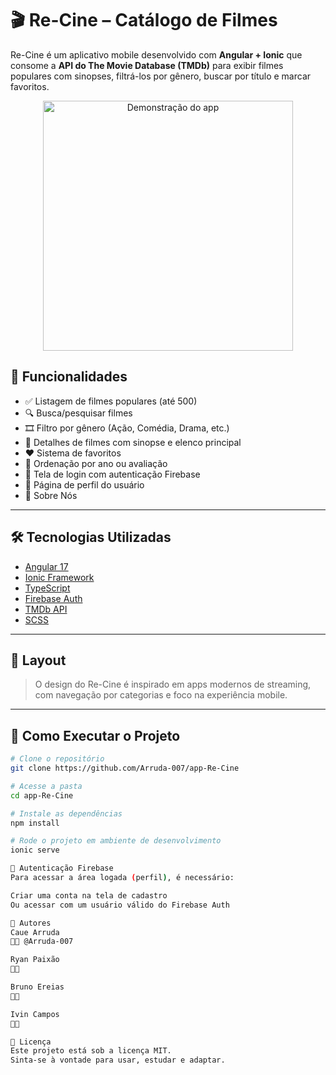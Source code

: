 # 🎬 Re-Cine – Catálogo de Filmes

Re-Cine é um aplicativo mobile desenvolvido com **Angular + Ionic** que consome a **API do The Movie Database (TMDb)** para exibir filmes populares com sinopses, filtrá-los por gênero, buscar por título e marcar favoritos.

<p align="center">
  <img src="https://github.com/Arruda-007/app-Re-Cine/assets/SEU-USERNAME/CODIGO-DA-IMAGEM.gif" alt="Demonstração do app" width="400"/>
</p>

## 🚀 Funcionalidades

- ✅ Listagem de filmes populares (até 500)
- 🔍 Busca/pesquisar filmes
- 🎞️ Filtro por gênero (Ação, Comédia, Drama, etc.)
- 🎥 Detalhes de filmes com sinopse e elenco principal
- ❤️ Sistema de favoritos
- 📆 Ordenação por ano ou avaliação
- 🔐 Tela de login com autenticação Firebase
- 👤 Página de perfil do usuário
- 👥 Sobre Nós
  
---

## 🛠️ Tecnologias Utilizadas

- [Angular 17](https://angular.io/)
- [Ionic Framework](https://ionicframework.com/)
- [TypeScript](https://www.typescriptlang.org/)
- [Firebase Auth](https://firebase.google.com/)
- [TMDb API](https://www.themoviedb.org/documentation/api)
- [SCSS](https://sass-lang.com/)

---

## 📱 Layout

> O design do Re-Cine é inspirado em apps modernos de streaming, com navegação por categorias e foco na experiência mobile.

---

## 🧪 Como Executar o Projeto

```bash
# Clone o repositório
git clone https://github.com/Arruda-007/app-Re-Cine

# Acesse a pasta
cd app-Re-Cine

# Instale as dependências
npm install

# Rode o projeto em ambiente de desenvolvimento
ionic serve

🔐 Autenticação Firebase
Para acessar a área logada (perfil), é necessário:

Criar uma conta na tela de cadastro
Ou acessar com um usuário válido do Firebase Auth

📌 Autores
Caue Arruda
👨‍💻 @Arruda-007

Ryan Paixão
👨‍💻

Bruno Ereias
👨‍💻

Ivin Campos
👨‍💻

📜 Licença
Este projeto está sob a licença MIT.
Sinta-se à vontade para usar, estudar e adaptar. 



